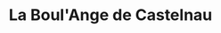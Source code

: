 ---
title: "La Boul'Ange de Castelnau"
url: /castelnau-le-lez/la-boulange-de-castelnau/
shop: boulangerie
---